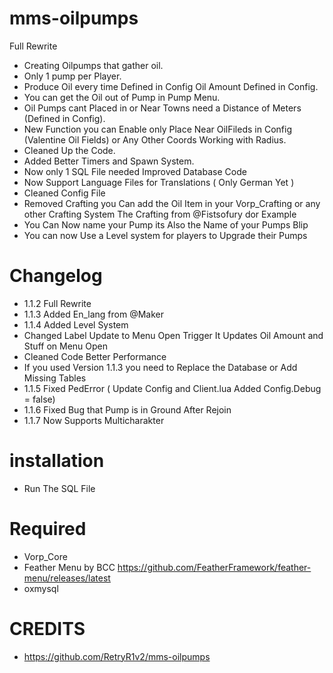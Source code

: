 # mms-oilpumps

Full Rewrite

- Creating Oilpumps that gather oil.
- Only 1 pump per Player.
- Produce Oil every time Defined in Config Oil Amount Defined in Config.
- You can get the Oil out of Pump in Pump Menu.
- Oil Pumps cant Placed in or Near Towns need a Distance of Meters (Defined in Config).
- New Function you can Enable only Place Near OilFileds in Config (Valentine Oil Fields) or Any Other Coords Working with Radius.
- Cleaned Up the Code.
- Added Better Timers and Spawn System.
- Now only 1 SQL File needed Improved Database Code 
- Now Support Language Files for Translations ( Only German Yet )
- Cleaned Config File
- Removed Crafting you Can add the Oil Item in your Vorp_Crafting or any other Crafting System The Crafting from @Fistsofury dor Example 
- You Can Now name your Pump its Also the Name of your Pumps Blip
- You can now Use a Level system for players to Upgrade their Pumps

# Changelog

- 1.1.2  Full Rewrite
- 1.1.3 Added En_lang from @Maker
- 1.1.4 Added Level System
- Changed Label Update to Menu Open Trigger It Updates Oil Amount and Stuff on Menu Open
- Cleaned Code Better Performance
- If you used Version 1.1.3 you need to Replace the Database or Add Missing Tables 
- 1.1.5 Fixed PedError ( Update Config and Client.lua  Added Config.Debug = false)
- 1.1.6 Fixed Bug that Pump is in Ground After Rejoin
- 1.1.7 Now Supports Multicharakter

# installation 

- Run The SQL File

# Required
- Vorp_Core
- Feather Menu by BCC https://github.com/FeatherFramework/feather-menu/releases/latest
- oxmysql

# CREDITS

- https://github.com/RetryR1v2/mms-oilpumps 